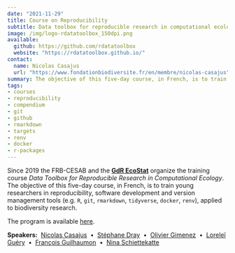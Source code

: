 ```yaml
---
date: "2021-11-29"
title: Course on Reproducibility
subtitle: Data toolbox for reproducible research in computational ecology
image: /img/logo-rdatatoolbox_150dpi.png
available:
  github: https://github.com/rdatatoolbox
  website: "https://rdatatoolbox.github.io/"
contact:
  name: Nicolas Casajus
  url: "https://www.fondationbiodiversite.fr/en/membre/nicolas-casajus"
summary: The objective of this five-day course, in French, is to train young researchers in reproducibility, software development and version management tools applied to biodiversity research.
tags:
- courses
- reproducibility
- compendium
- git
- github
- rmarkdown
- targets
- renv
- docker
- r-packages
---
```


Since 2019 the FRB-CESAB and the [**GdR EcoStat**](https://sites.google.com/site/gdrecostat/) organize
the training course _Data Toolbox for Reproducible Research in Computational Ecology_. The objective of this five-day course, in French, is to train young researchers in reproducibility, software development and version management tools (e.g. `R`, `git`, `rmarkdown`, `tidyverse`, `docker`, `renv`), applied to biodiversity research.

The program is available [here](https://rdatatoolbox.github.io/#program).


**Speakers:**&nbsp;
[Nicolas Casajus](https://www.fondationbiodiversite.fr/en/membre/nicolas-casajus/) &nbsp;&bull;&nbsp;
[Stéphane Dray](https://lbbe.univ-lyon1.fr/-Dray-Stephane-.html) &nbsp;&bull;&nbsp;
[Olivier Gimenez](https://oliviergimenez.github.io/) &nbsp;&bull;&nbsp;
[Loreleï Guéry](https://www.researchgate.net/profile/Lorelei-Guery) &nbsp;&bull;&nbsp;
[François Guilhaumon](https://fguilhaumon.gitlab.io/) &nbsp;&bull;&nbsp;
[Nina Schiettekatte](http://www.criobe.pf/pro/personnel/doctorants/nina-schiettekatte/)
